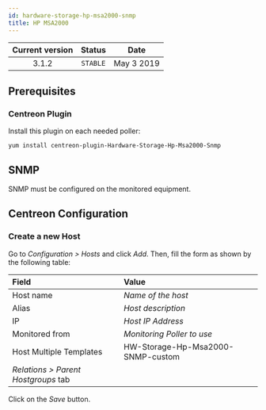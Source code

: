 ```yaml
---
id: hardware-storage-hp-msa2000-snmp
title: HP MSA2000
---
```


| Current version | Status | Date |
| :-: | :-: | :-: |
| 3.1.2 | `STABLE` | May  3 2019 |

## Prerequisites

### Centreon Plugin

Install this plugin on each needed poller:

``` shell
yum install centreon-plugin-Hardware-Storage-Hp-Msa2000-Snmp
```

## SNMP

SNMP must be configured on the monitored equipment.

## Centreon Configuration

### Create a new Host

Go to *Configuration \> Hosts* and click *Add*. Then, fill the form as shown by the following table:

| Field                                | Value                             |
| :----------------------------------- | :-------------------------------- |
| Host name                            | *Name of the host*                |
| Alias                                | *Host description*                |
| IP                                   | *Host IP Address*                 |
| Monitored from                       | *Monitoring Poller to use*        |
| Host Multiple Templates              | HW-Storage-Hp-Msa2000-SNMP-custom |
| *Relations \> Parent Hostgroups* tab |                                   |

Click on the *Save* button.


